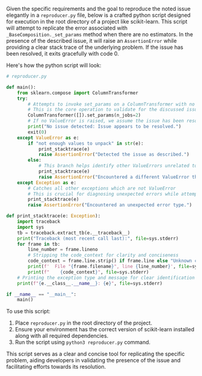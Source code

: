 Given the specific requirements and the goal to reproduce the noted issue elegantly in a `reproducer.py` file, below is a crafted python script designed for execution in the root directory of a project like scikit-learn. This script will attempt to replicate the error associated with `_BaseComposition._set_params` method when there are no estimators. In the presence of the described issue, it will raise an `AssertionError` while providing a clear stack trace of the underlying problem. If the issue has been resolved, it exits gracefully with code 0.

Here's how the python script will look:

```python
# reproducer.py

def main():
    from sklearn.compose import ColumnTransformer
    try:
        # Attempts to invoke set_params on a ColumnTransformer with no transformers
        # This is the core operation to validate for the discussed issue reproduction
        ColumnTransformer([]).set_params(n_jobs=2)
        # If no ValueError is raised, we assume the issue has been resolved
        print("No issue detected: Issue appears to be resolved.")
        exit(0)
    except ValueError as e:
        if "not enough values to unpack" in str(e):
            print_stacktrace(e)
            raise AssertionError("Detected the issue as described.")
        else:
            # This branch helps identify other ValueErrors unrelated to the specific issue
            print_stacktrace(e)
            raise AssertionError("Encountered a different ValueError than expected.")
    except Exception as e:
        # Catches all other exceptions which are not ValueError
        # This is crucial for diagnosing unexpected errors while attempting the reproduction
        print_stacktrace(e)
        raise AssertionError("Encountered an unexpected error type.")

def print_stacktrace(e: Exception):
    import traceback
    import sys
    tb = traceback.extract_tb(e.__traceback__)
    print("Traceback (most recent call last):", file=sys.stderr)
    for frame in tb:
        line_number = frame.lineno
        # Stripping the code_context for clarity and conciseness
        code_context = frame.line.strip() if frame.line else "Unknown code context"
        print(f'  File "{frame.filename}", line {line_number}', file=sys.stderr)
        print(f"    {code_context}", file=sys.stderr)
    # Printing the exception type and message for clear identification of the issue
    print(f"{e.__class__.__name__}: {e}", file=sys.stderr)

if __name__ == "__main__":
    main()
```

To use this script:

1. Place `reproducer.py` in the root directory of the project.
2. Ensure your environment has the correct version of scikit-learn installed along with all required dependencies.
3. Run the script using `python3 reproducer.py` command.

This script serves as a clear and concise tool for replicating the specific problem, aiding developers in validating the presence of the issue and facilitating efforts towards its resolution.